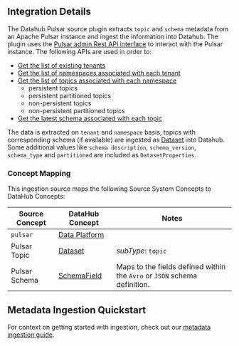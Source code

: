 ## Integration Details

<!-- Plain-language description of what this integration is meant to do.  -->
<!-- Include details about where metadata is extracted from (ie. logs, source API, manifest, etc.)   -->

The Datahub Pulsar source plugin extracts `topic` and `schema` metadata from an Apache Pulsar instance and ingest the information into Datahub. The plugin uses the [Pulsar admin Rest API interface](https://pulsar.apache.org/admin-rest-api/#) to interact with the Pulsar instance. The following APIs are used in order to:

- [Get the list of existing tenants](https://pulsar.apache.org/admin-rest-api/#tag/tenants)
- [Get the list of namespaces associated with each tenant](https://pulsar.apache.org/admin-rest-api/#tag/namespaces)
- [Get the list of topics associated with each namespace](https://pulsar.apache.org/admin-rest-api/#tag/persistent-topic)
  - persistent topics
  - persistent partitioned topics
  - non-persistent topics
  - non-persistent partitioned topics
- [Get the latest schema associated with each topic](https://pulsar.apache.org/admin-rest-api/#tag/schemas)

The data is extracted on `tenant` and `namespace` basis, topics with corresponding schema (if available) are ingested as [Dataset](docs/generated/metamodel/entities/dataset.md) into Datahub. Some additional values like `schema description`, `schema_version`, `schema_type` and `partitioned` are included as `DatasetProperties`.

### Concept Mapping

<!-- This should be a manual mapping of concepts from the source to the DataHub Metadata Model -->
<!-- Authors should provide as much context as possible about how this mapping was generated, including assumptions made, known shortcuts, & any other caveats -->

This ingestion source maps the following Source System Concepts to DataHub Concepts:

<!-- Remove all unnecessary/irrelevant DataHub Concepts -->

| Source Concept | DataHub Concept                                                    | Notes                                                                     |
| -------------- | ------------------------------------------------------------------ | ------------------------------------------------------------------------- |
| `pulsar`       | [Data Platform](docs/generated/metamodel/entities/dataPlatform.md) |                                                                           |
| Pulsar Topic   | [Dataset](docs/generated/metamodel/entities/dataset.md)            | _subType_: `topic`                                                        |
| Pulsar Schema  | [SchemaField](docs/generated/metamodel/entities/schemaField.md)    | Maps to the fields defined within the `Avro` or `JSON` schema definition. |

## Metadata Ingestion Quickstart

For context on getting started with ingestion, check out our [metadata ingestion guide](../../../../metadata-ingestion/README.md).
